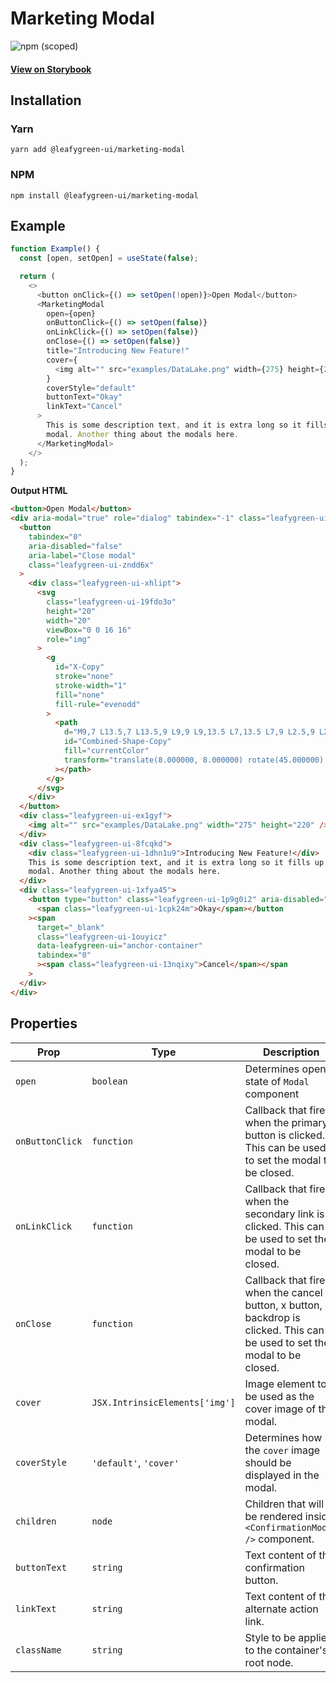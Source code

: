 # Marketing Modal

![npm (scoped)](https://img.shields.io/npm/v/@leafygreen-ui/marketing-modal.svg)

#### [View on Storybook](https://mongodb.github.io/leafygreen-ui/?path=/story/marketing-modal--default)

## Installation

### Yarn

```shell
yarn add @leafygreen-ui/marketing-modal
```

### NPM

```shell
npm install @leafygreen-ui/marketing-modal
```

## Example

```js
function Example() {
  const [open, setOpen] = useState(false);

  return (
    <>
      <button onClick={() => setOpen(!open)}>Open Modal</button>
      <MarketingModal
        open={open}
        onButtonClick={() => setOpen(false)}
        onLinkClick={() => setOpen(false)}
        onClose={() => setOpen(false)}
        title="Introducing New Feature!"
        cover={
          <img alt="" src="examples/DataLake.png" width={275} height={220} />
        }
        coverStyle="default"
        buttonText="Okay"
        linkText="Cancel"
      >
        This is some description text, and it is extra long so it fills up this
        modal. Another thing about the modals here.
      </MarketingModal>
    </>
  );
}
```

**Output HTML**

```html
<button>Open Modal</button>
<div aria-modal="true" role="dialog" tabindex="-1" class="leafygreen-ui-4ltwxx">
  <button
    tabindex="0"
    aria-disabled="false"
    aria-label="Close modal"
    class="leafygreen-ui-zndd6x"
  >
    <div class="leafygreen-ui-xhlipt">
      <svg
        class="leafygreen-ui-19fdo3o"
        height="20"
        width="20"
        viewBox="0 0 16 16"
        role="img"
      >
        <g
          id="X-Copy"
          stroke="none"
          stroke-width="1"
          fill="none"
          fill-rule="evenodd"
        >
          <path
            d="M9,7 L13.5,7 L13.5,9 L9,9 L9,13.5 L7,13.5 L7,9 L2.5,9 L2.5,7 L7,7 L7,2.5 L9,2.5 L9,7 Z"
            id="Combined-Shape-Copy"
            fill="currentColor"
            transform="translate(8.000000, 8.000000) rotate(45.000000) translate(-8.000000, -8.000000) "
          ></path>
        </g>
      </svg>
    </div>
  </button>
  <div class="leafygreen-ui-ex1gyf">
    <img alt="" src="examples/DataLake.png" width="275" height="220" />
  </div>
  <div class="leafygreen-ui-8fcqkd">
    <div class="leafygreen-ui-1dhn1u9">Introducing New Feature!</div>
    This is some description text, and it is extra long so it fills up this
    modal. Another thing about the modals here.
  </div>
  <div class="leafygreen-ui-1xfya45">
    <button type="button" class="leafygreen-ui-1p9g0i2" aria-disabled="false">
      <span class="leafygreen-ui-1cpk24m">Okay</span></button
    ><span
      target="_blank"
      class="leafygreen-ui-1ouyicz"
      data-leafygreen-ui="anchor-container"
      tabindex="0"
      ><span class="leafygreen-ui-13nqixy">Cancel</span></span
    >
  </div>
</div>
```

## Properties

| Prop            | Type                           | Description                                                                                                                   | Default     |
| --------------- | ------------------------------ | ----------------------------------------------------------------------------------------------------------------------------- | ----------- |
| `open`          | `boolean`                      | Determines open state of `Modal` component                                                                                    | `false`     |
| `onButtonClick` | `function`                     | Callback that fires when the primary button is clicked. This can be used to set the modal to be closed.                       | `() => {}`  |
| `onLinkClick`   | `function`                     | Callback that fires when the secondary link is clicked. This can be used to set the modal to be closed.                       | `() => {}`  |
| `onClose`       | `function`                     | Callback that fires when the cancel button, x button, or backdrop is clicked. This can be used to set the modal to be closed. | `() => {}`  | `title` | `string` | Title text to display above the main content text. |  |
| `cover`         | `JSX.IntrinsicElements['img']` | Image element to be used as the cover image of the modal.                                                                     |             |
| `coverStyle`    | `'default'`, `'cover'`         | Determines how the `cover` image should be displayed in the modal.                                                            | `'default'` |
| `children`      | `node`                         | Children that will be rendered inside `<ConfirmationModal />` component.                                                      |             |
| `buttonText`    | `string`                       | Text content of the confirmation button.                                                                                      |             |
| `linkText`      | `string`                       | Text content of the alternate action link.                                                                                    |             |
| `className`     | `string`                       | Style to be applied to the container's root node.                                                                             |             |
